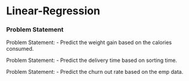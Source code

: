 # Linear-Regression

### Problem Statement

Problem Statement: - Predict the weight gain based on the calories consumed.

Problem Statement: - Predict the delivery time based on sorting time.

Problem Statement: - Predict the churn out rate based on the emp data. 
